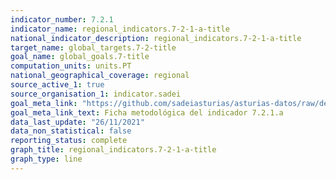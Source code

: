 ```yaml
---
indicator_number: 7.2.1
indicator_name: regional_indicators.7-2-1-a-title
national_indicator_description: regional_indicators.7-2-1-a-title
target_name: global_targets.7-2-title
goal_name: global_goals.7-title
computation_units: units.PT
national_geographical_coverage: regional
source_active_1: true
source_organisation_1: indicator.sadei
goal_meta_link: "https://github.com/sadeiasturias/asturias-datos/raw/develop/descargas/metodologia/7.2.1.a.pdf"
goal_meta_link_text: Ficha metodológica del indicador 7.2.1.a
data_last_update: "26/11/2021"
data_non_statistical: false
reporting_status: complete
graph_title: regional_indicators.7-2-1-a-title
graph_type: line
---
```

